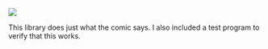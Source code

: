 [![](https://imgs.xkcd.com/comics/off_by_one.png)](https://xkcd.com/3062)

This library does just what the comic says. I also included a test program to verify that this works.
